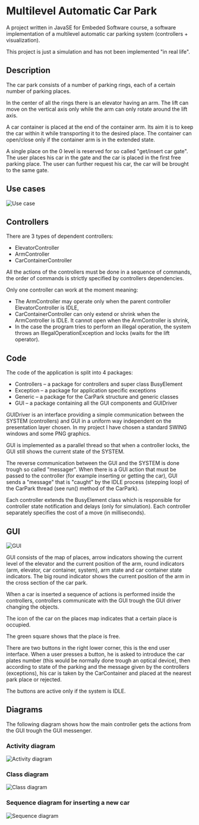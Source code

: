 Multilevel Automatic Car Park 
=============================

A project written in JavaSE for Embeded Software course, a software implementation of a multilevel automatic car parking system (controllers + visualization).

This project is just a simulation and has not been implemented "in real life".

Description
-----------

The car park consists of a number of parking rings, each of a certain number of parking places.

In the center of all the rings there is an elevator having an arm. The lift can move on the vertical axis only while the arm can only rotate around the lift axis.

A car container is placed at the end of the container arm. Its aim it is to keep the car within it while transporting it to the desired place. The container can open/close only if the container arm is in the extended state.

A single place on the 0 level is reserved for so called "get/insert car gate". The user places his car in the gate and the car is placed in the first free parking place. The user can further request his car, the car will be brought to the same gate.

Use cases
---------

![Use case](screens/use_case.png)

Controllers
-----------

There are 3 types of dependent controllers:

* ElevatorController
* ArmController
* CarContainerController

All the actions of the controllers must be done in a sequence of commands, the order of commands is strictly specified by controllers dependencies.

Only one controller can work at the moment meaning:

* The ArmController may operate only when the parent controller ElevatorController is IDLE,
* CarContainerController can only extend or shrink when the ArmController is IDLE. It cannot open when the ArmController is shrink,
* In the case the program tries to perform an illegal operation, the system throws an IllegalOperationException and locks (waits for the lift operator).

Code
----

The code of the application is split into 4 packages:

* Controllers – a package for controllers and super class BusyElement
* Exception – a package for application specific exceptions
* Generic – a package for the CarPark structure and generic classes
* GUI – a package containing all the GUI components and GUIDriver

GUIDriver is an interface providing a simple communication between the SYSTEM (controllers) and GUI in a uniform way independent on the presentation layer chosen. In my project I have chosen a standard SWING windows and some PNG graphics.

GUI is implemented as a parallel thread so that when a controller locks, the GUI still shows the current state of the SYSTEM.

The reverse communication between the GUI and the SYSTEM is done trough so called "messager". When there is a GUI action that must be passed to the controller (for example inserting or getting the car), GUI sends a "message" that is "caught" by the IDLE process (stepping loop) of the CarPark thread (see run() method of the CarPark).

Each controller extends the BusyElement class which is responsible for controller state notification and delays (only for simulation). Each controller separately specifies the cost of a move (in milliseconds).

GUI
---

![GUI](screens/gui.jpg)

GUI consists of the map of places, arrow indicators showing the current level of the elevator and the current position of the arm, round indicators (arm, elevator, car container, system), arm state and car container state indicators. The big round indicator shows the current position of the arm in the cross section of the car park.

When a car is inserted a sequence of actions is performed inside the controllers, controllers communicate with the GUI trough the GUI driver changing the objects.

The icon of the car on the places map indicates that a certain place is occupied.

The green square shows that the place is free.

There are two buttons in the right lower corner, this is the end user interface. When a user presses a button, he is asked to introduce the car plates number (this would be normally done trough an optical device), then according to state of the parking and the message given by the controllers (exceptions), his car is taken by the CarContainer and placed at the nearest park place or rejected.

The buttons are active only if the system is IDLE.

Diagrams
--------

The following diagram shows how the main controller gets the actions from the GUI trough the GUI messenger.

### Activity diagram

![Activity diagram](screens/activity_diagram.png)

### Class diagram

![Class diagram](screens/class_diagram.png)

### Sequence diagram for inserting a new car

![Sequence diagram](screens/sequence_diagram.png)